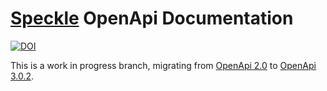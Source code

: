 # [Speckle](https://speckle.works) OpenApi Documentation
[![DOI](https://zenodo.org/badge/DOI/10.5281/zenodo.1319026.svg)](https://doi.org/10.5281/zenodo.1319026)

This is a work in progress branch, migrating from [OpenApi 2.0](./SpeckleV1OpenApiSpecs.yaml) to [OpenApi 3.0.2](./SpeckleSpecs.yaml).
